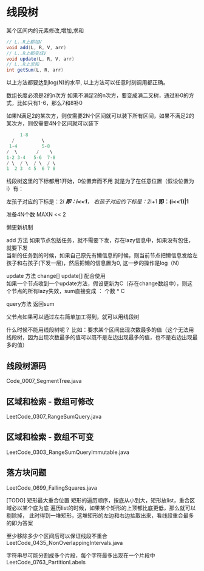 # 线段树

某个区间内的元素修改,增加,求和

```java
// L..R上都加V
void add(L, R, V, arr) 
// L..R上都变成V 
void update(L, R, V, arr)
// L..R上求和
int getSum(L, R, arr) 
```

以上方法都要达到log(N)的水平, 以上方法可以任意时刻调用都正确。

数组长度必须是2的n次方 如果不满足2的n次方，要变成满二叉树，通过补0的方式，比如只有1-6，那么7和8补0

如果N满足2的某次方，则仅需要2N个区间就可以装下所有区间，如果不满足2的某次方，则仅需要4N个区间就可以装下

```java
     1-8
  /          \
 1-4         5-8
/  \       /    \
1-2 3-4   5-6  7-8
/ \  / \  / \  / \
1  2 3  4 5  6 7 8
```

线段树这里的下标都用1开始，0位置弃而不用 就是为了在任意位置（假设位置为i）有：

左孩子对应的下标是：2*i **即：i<<1**，
右孩子对应的下标是：2*i+1 **即：(i<<1)|1**

准备4N个数 MAXN << 2

懒更新机制

add 方法 如果节点包括任务，就不需要下发，存在lazy信息中，如果没有包住，就要下发  
当新的任务到的时候，如果自己原先有懒信息的时候，则当前节点把懒信息发给左孩子和右孩子(下发一层)，然后把懒的信息置为0, 这一步的操作是log（N）

update 方法 change[] update[] 配合使用  
如果一个节点收到一个update方法，假设更新为C（存在change数组中），则这个节点的所有lazy失效，sum直接变成 ： 个数 * C

query方法 返回sum

父节点如果可以通过左右简单加工得到，就可以用线段树

什么时候不能用线段树呢？
比如：要求某个区间出现次数最多的值（这个无法用线段树，因为出现次数最多的值可以既不是左边出现最多的值，也不是右边出现最多的值）

## 线段树源码

Code_0007_SegmentTree.java

## 区域和检索 - 数组可修改

LeetCode_0307_RangeSumQuery.java

## 区域和检索 - 数组不可变

LeetCode_0303_RangeSumQueryImmutable.java

## 落方块问题

LeetCode_0699_FallingSquares.java

[TODO]
矩形最大重合位置
矩形的遍历顺序，按底从小到大，矩形放list，重合区域必以某个底为底
遍历list的时候，如果某个矩形的上顶都比底更低，那么就可以剔除掉，
此时得到一堆矩形，这堆矩形的左边和右边抽取出来，看线段重合最多的即为答案

至少移除多少个区间后可以保证线段不重合
LeetCode_0435_NonOverlappingIntervals.java

字符串尽可能分割成多个片段，每个字符最多出现在一个片段中
LeetCode_0763_PartitionLabels
